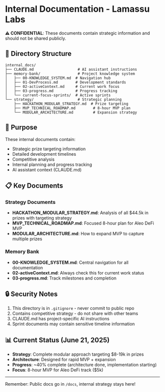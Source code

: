 # Internal Documentation - Lamassu Labs

**⚠️ CONFIDENTIAL**: These documents contain strategic information and should not be shared publicly.

## 📁 Directory Structure

```
internal_docs/
├── CLAUDE.md                    # AI assistant instructions
├── memory-bank/                 # Project knowledge system
│   ├── 00-KNOWLEDGE_SYSTEM.md  # Navigation hub
│   ├── 01-DevProcess.md        # Development standards
│   ├── 02-activeContext.md     # Current work focus
│   ├── 03-progress.md          # Progress tracking
│   └── current-focus-sprints/  # Active sprints
└── strategy/                    # Strategic planning
    ├── HACKATHON_MODULAR_STRATEGY.md  # Prize targeting
    ├── MVP_TECHNICAL_ROADMAP.md        # 8-hour MVP plan
    └── MODULAR_ARCHITECTURE.md         # Expansion strategy
```

## 🎯 Purpose

These internal documents contain:
- Strategic prize targeting information
- Detailed development timelines
- Competitive analysis
- Internal planning and progress tracking
- AI assistant context (CLAUDE.md)

## 📋 Key Documents

### Strategy Documents
- **HACKATHON_MODULAR_STRATEGY.md**: Analysis of all $44.5k in prizes with targeting strategy
- **MVP_TECHNICAL_ROADMAP.md**: Focused 8-hour plan for Aleo DeFi MVP
- **MODULAR_ARCHITECTURE.md**: How to expand MVP to capture multiple prizes

### Memory Bank
- **00-KNOWLEDGE_SYSTEM.md**: Central navigation for all documentation
- **02-activeContext.md**: Always check this for current work status
- **03-progress.md**: Track milestones and completion

## 🔒 Security Notes

1. This directory is in `.gitignore` - never commit to public repo
2. Contains competitive strategy - do not share with other teams
3. CLAUDE.md has project-specific AI instructions
4. Sprint documents may contain sensitive timeline information

## 📊 Current Status (June 21, 2025)

- **Strategy**: Complete modular approach targeting $8-19k in prizes
- **Architecture**: Designed for rapid MVP + expansion
- **Progress**: ~40% complete (architecture done, implementation starting)
- **Focus**: 8-hour MVP for Aleo DeFi track ($5k)

---

Remember: Public docs go in `/docs`, internal strategy stays here!